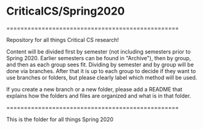 # CriticalCS/Spring2020

=================================================

Repository for all things Critical CS research!

Content will be divided first by semester (not including semesters prior to Spring 2020. Earlier semesters can be found in "Archive"), then by group, and then as each group sees fit. Dividing by semester and by group will be done via branches. After that it is up to each group to decide if they want to use branches or folders, but please clearly label which method will be used.

If you create a new branch or a new folder, please add a README that explains how the folders and files are organized and what is in that folder.

=================================================

This is the folder for all things Spring 2020
